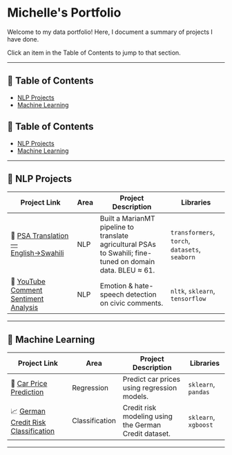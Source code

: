 # Michelle's Portfolio
Welcome to my data portfolio! Here, I document a summary of projects I have done.

Click an item in the Table of Contents to jump to that section.

---

## 📑 Table of Contents
- [NLP Projects](https://github.com/michellekituku/Michelle-s-Portfolio#nlp-projects)
- [Machine Learning](#machine-learning)
  
## 📑 Table of Contents
- [NLP Projects](#-nlp-projects)
- [Machine Learning](#-machine-learning)

  
---

## 🧠 NLP Projects
| Project Link | Area | Project Description | Libraries |
|--------------|------|----------------------|-----------|
| 🌾 [PSA Translation — English→Swahili](https://github.com/michellekituku/PSA-Translation) | NLP | Built a MarianMT pipeline to translate agricultural PSAs to Swahili; fine-tuned on domain data. BLEU ≈ 61. | `transformers`, `torch`, `datasets`, `seaborn` |
| 📝 [YouTube Comment Sentiment Analysis](https://github.com/YourUsername/Youtube-Sentiment) | NLP | Emotion & hate-speech detection on civic comments. | `nltk`, `sklearn`, `tensorflow` |

---

## 🤖 Machine Learning
| Project Link | Area | Project Description | Libraries |
|--------------|------|----------------------|-----------|
| 🚗 [Car Price Prediction](https://github.com/YourUsername/CarPricePrediction) | Regression | Predict car prices using regression models. | `sklearn`, `pandas` |
| 📈 [German Credit Risk Classification](https://github.com/YourUsername/CreditRisk) | Classification | Credit risk modeling using the German Credit dataset. | `sklearn`, `xgboost` |

---
